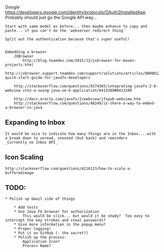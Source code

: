 

Google
	https://developers.google.com/identity/protocols/OAuth2InstalledApp
	Probably should just go the Google API way...
	
	Start with same model as before... then maybe enhance to copy and paste... if you can't do the 'webserver redirect thing'
	
	Split out the authentication because that's super useful!
	
	
	Embedding a browser
		JXBrowser
			http://blog.teamdev.com/2015/12/jxbrowser-for-maven-projects.html
			http://jxbrowser.support.teamdev.com/support/solutions/articles/9000012865-quick-start-guide-for-javafx-developers
			
		http://stackoverflow.com/questions/8374365/integrating-javafx-2-0-webview-into-a-swing-java-se-6-application/8413289#8413289
		
		http://docs.oracle.com/javafx/2/webview/jfxpub-webview.htm
		http://stackoverflow.com/questions/48249/is-there-a-way-to-embed-a-browser-in-java
		
		
		
## Expanding to Inbox
	It would be nice to indicate how many things are in the Inbox... with a break down to unread, snoozed (but back) and reminders
	_Currently no Inbox API_
	
## Icon Scaling
	http://stackoverflow.com/questions/4216123/how-to-scale-a-bufferedimage
	
	
	
## TODO:
	* Polish up Gmail side of things
	
		* Add tests
		* Use Java FX browser for authorization
			This would be slick... but would it be shady?  Too easy to intercept the key strokes and steal passwords?
		* Give more information in the popup menu?
		* Proper logging!
		* Put it on GitHub (- the secret?)
		* Polish up the process:
			Application Icon?
			Process Name?
			